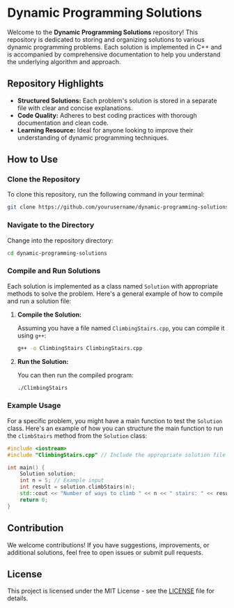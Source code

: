 
# Dynamic Programming Solutions

Welcome to the **Dynamic Programming Solutions** repository! This repository is dedicated to storing and organizing solutions to various dynamic programming problems. Each solution is implemented in C++ and is accompanied by comprehensive documentation to help you understand the underlying algorithm and approach.

## Repository Highlights

- **Structured Solutions:** Each problem's solution is stored in a separate file with clear and concise explanations.
- **Code Quality:** Adheres to best coding practices with thorough documentation and clean code.
- **Learning Resource:** Ideal for anyone looking to improve their understanding of dynamic programming techniques.

## How to Use

### Clone the Repository

To clone this repository, run the following command in your terminal:

```sh
git clone https://github.com/yourusername/dynamic-programming-solutions.git
```

### Navigate to the Directory

Change into the repository directory:

```sh
cd dynamic-programming-solutions
```

### Compile and Run Solutions

Each solution is implemented as a class named `Solution` with appropriate methods to solve the problem. Here's a general example of how to compile and run a solution file:

1. **Compile the Solution:**

   Assuming you have a file named `ClimbingStairs.cpp`, you can compile it using `g++`:

   ```sh
   g++ -o ClimbingStairs ClimbingStairs.cpp
   ```

2. **Run the Solution:**

   You can then run the compiled program:

   ```sh
   ./ClimbingStairs
   ```

### Example Usage

For a specific problem, you might have a main function to test the `Solution` class. Here's an example of how you can structure the main function to run the `climbStairs` method from the `Solution` class:

```cpp
#include <iostream>
#include "ClimbingStairs.cpp" // Include the appropriate solution file

int main() {
    Solution solution;
    int n = 5; // Example input
    int result = solution.climbStairs(n);
    std::cout << "Number of ways to climb " << n << " stairs: " << result << std::endl;
    return 0;
}
```

## Contribution

We welcome contributions! If you have suggestions, improvements, or additional solutions, feel free to open issues or submit pull requests.

## License

This project is licensed under the MIT License - see the [LICENSE](LICENSE) file for details.
